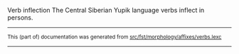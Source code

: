 Verb inflection
The Central Siberian Yupik language verbs inflect in persons.

* * *

<small>This (part of) documentation was generated from [src/fst/morphology/affixes/verbs.lexc](https://github.com/giellalt/lang-ess/blob/main/src/fst/morphology/affixes/verbs.lexc)</small>

---

